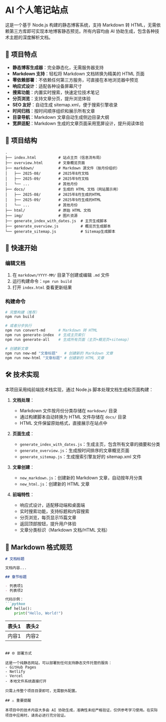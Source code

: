 # AI 个人笔记站点

这是一个基于 Node.js 构建的静态博客系统，支持 Markdown 转 HTML，无需依赖第三方库即可实现本地博客静态预览。所有内容均由 AI 协助生成，包含各种技术主题的深度解析文档。

## 🌟 项目特点

- **静态博客生成器**：完全静态化，无需服务器支持
- **Markdown 支持**：轻松将 Markdown 文档转换为精美的 HTML 页面
- **零依赖部署**：不依赖任何第三方服务，可直接在本地浏览器中预览
- **响应式设计**：适配各种设备屏幕尺寸
- **搜索功能**：内置实时搜索，快速定位技术笔记
- **分页浏览**：支持文章分页，提升浏览体验
- **SEO 友好**：自动生成 sitemap.xml，便于搜索引擎收录
- **时间归档**：按时间顺序组织和展示所有文章
- **目录导航**：Markdown 文章自动生成侧边目录大纲
- **宽屏适配**：Markdown 生成的文章页面采用宽屏设计，提升阅读体验

## 📁 项目结构

```
.
├── index.html          # 站点主页（信息流布局）
├── overview.html       # 文章概览页面
├── markdown/           # Markdown 源文件（按月份组织）
│   ├── 2025-08/        # 2025年8月文档
│   ├── 2025-09/        # 2025年9月文档
│   └── ...             # 其他月份
├── docs/               # 生成的 HTML 文档（网站展示用）
│   ├── 2025-08/        # 2025年8月生成的HTML
│   ├── 2025-09/        # 2025年9月生成的HTML
│   └── ...             # 其他月份
├── html/               # 原始 HTML 文档
├── img/                # 图片资源
├── generate_index_with_dates.js  # 主页生成脚本
├── generate_overview.js          # 概览页生成脚本
└── generate_sitemap.js           # Sitemap生成脚本
```

## 🚀 快速开始

### 编辑文档
1. 在 `markdown/YYYY-MM/` 目录下创建或编辑 `.md` 文件
2. 运行构建命令：`npm run build`
3. 打开 `index.html` 查看更新结果

### 构建命令
```bash
# 完整构建（推荐）
npm run build

# 或者分步执行
npm run convert-md      # Markdown 转 HTML
npm run generate-index  # 生成主页索引
npm run generate-all    # 生成所有页面（主页+概览页+sitemap）

# 创建新文章
npm run new-md "文章标题"   # 创建新的 Markdown 文章
npm run new-html "文章标题" # 创建新的 HTML 文章
```

## 🛠 技术实现

本项目采用纯前端技术栈实现，通过 Node.js 脚本处理文档生成和页面构建：

1. **文档处理**：
   - Markdown 文件按月份分类存储在 `markdown/` 目录
   - 通过构建脚本自动转换为 HTML 文件存储在 `docs/` 目录
   - HTML 文件保留原始格式，直接展示在站点中

2. **页面生成**：
   - `generate_index_with_dates.js`：生成主页，包含所有文章的摘要和分类
   - `generate_overview.js`：生成按时间排序的文章概览页面
   - `generate_sitemap.js`：生成搜索引擎友好的 sitemap.xml 文件

3. **文章创建**：
   - `new_markdown.js`：创建新的 Markdown 文章，自动按年月分类
   - `new_html.js`：创建新的 HTML 文章

4. **前端特性**：
   - 响应式设计，适配移动端和桌面端
   - 实时搜索功能，支持标题和内容搜索
   - 分页浏览，每页显示15篇文章
   - 返回顶部按钮，提升用户体验
   - 文章分类标识（Markdown 文档/HTML 文档）

## 📝 Markdown 格式规范

```markdown
# 文档标题

文档内容...

## 章节标题

- 列表项1
- 列表项2

代码示例：
```python
def hello():
    print("Hello, World!")
```

| 表头1 | 表头2 |
|-------|-------|
| 内容1 | 内容2 |
```

## 🌐 部署方式

这是一个纯静态网站，可以部署到任何支持静态文件托管的服务：
- GitHub Pages
- Netlify
- Vercel
- 本地文件系统直接打开

只需上传整个项目目录即可，无需额外配置。

## ⚠️ 重要提醒

本项目中的技术内容大多由 AI 协助生成，准确性未经严格验证，仅供参考学习使用。在实际项目中应用时，请务必进行充分验证。